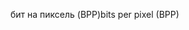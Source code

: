 <span data-ttu-id="52bd7-101">бит на пиксель (BPP)</span><span class="sxs-lookup"><span data-stu-id="52bd7-101">bits per pixel (BPP)</span></span>